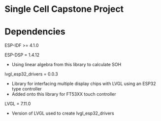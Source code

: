 # Single Cell Capstone Project

# Dependencies
ESP-IDF >= 4.1.0

ESP-DSP = 1.4.12 
- Using linear algebra from this library to calculate SOH
  
lvgl_esp32_drivers = 0.0.3
- Library for interfacing multiple display chips with LVGL using an ESP32 type controller
- Added onto this library for FT53XX touch controller

LVGL = 7.11.0
- Version of LVGL used to create lvgl_esp32_drivers


